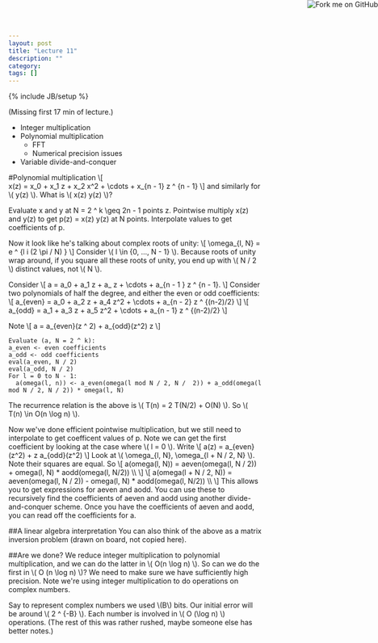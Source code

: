 ```yaml
---
layout: post
title: "Lecture 11"
description: ""
category: 
tags: []
---
```

{% include JB/setup %}

<script type="text/javascript"
  src="http://cdn.mathjax.org/mathjax/latest/MathJax.js?config=TeX-AMS-MML_HTMLorMML">
</script>

<a href="https://github.com/emchristiansen/CSE202/tree/gh-pages/_posts">
  <img style="position: absolute; top: 0; right: 0; border: 0;" src="https://s3.amazonaws.com/github/ribbons/forkme_right_darkblue_121621.png" alt="Fork me on GitHub">
</a>

<!--EDIT BELOW THIS LINE, UNLESS YOU ARE DOING SOMETHING SPECIAL.-->

(Missing first 17 min of lecture.)

  * Integer multiplication
  * Polynomial multiplication
    * FFT
    * Numerical precision issues
  * Variable divide-and-conquer

#Polynomial multiplication
\\[\
x(z) = x\_0 + x\_1 z + x\_2 x^2 + \cdots + x\_{n - 1} z ^ {n - 1}
\\]
and similarly for \\( y(z) \\).
What is \\( x(z) y(z) \\)?

Evaluate x and y at N = 2 ^ k \geq 2n - 1 points z.
Pointwise multiply x(z) and y(z) to get p(z) = x(z) y(z) at N points.
Interpolate values to get coefficients of p.

Now it look like he's talking about complex roots of unity:
\\[
\omega\_{l, N} = e ^ {l i (2 \pi / N) \}
\\]
Consider \\( l \in \{0, ..., N - 1\} \\).
Because roots of unity wrap around, if you square all these roots of unity, you end up with \\( N / 2 \\) distinct values, not \\( N \\).

Consider
\\[
a = a\_0 + a\_1 z + a\_ z + \cdots + a\_{n - 1 } z ^ {n - 1}.
\\]
Consider two polynomials of half the degree, and either the even or odd coefficients:
\\[
a\_{even} = a\_0 + a\_2 z + a\_4 z^2 + \cdots + a\_{n - 2} z ^ {(n-2)/2}
\\]
\\[
a\_{odd} = a\_1 + a\_3 z + a\_5 z^2 + \cdots + a\_{n - 1} z ^ {(n-2)/2}
\\]

Note
\\[
a = a\_{even}(z ^ 2) + a\_{odd}(z^2) z
\\]

```
Evaluate (a, N = 2 ^ k):
a_even <- even coefficients
a_odd <- odd coefficients
eval(a_even, N / 2)
eval(a_odd, N / 2)
For l = 0 to N - 1:
  a(omega(l, n)) <- a_even(omega(l mod N / 2, N /  2)) + a_odd(omega(l mod N / 2, N / 2)) * omega(l, N)
```

The recurrence relation is the above is \\( T(n) = 2 T(N/2) + O(N) \\).
So \\( T(n) \in O(n \log n) \\).

Now we've done efficient pointwise multiplication, but we still need to interpolate to get coefficent values of p.
Note we can get the first coefficient by looking at the case where \\( l = 0 \\).
Write
\\[
a(z) = a\_{even}(z^2) + z a\_{odd}(z^2)
\\]
Look at \\( \omega\_{l, N}, \omega\_{l + N / 2, N} \\).
Note their squares are equal.
So
\\[
a(omega(l, N)) = aeven(omega(l, N / 2)) + omega(l, N) * aodd(omega(l, N/2)) \\\\
\\]
\\[
a(omega(l + N / 2, N)) = aeven(omega(l, N / 2)) - omega(l, N) * aodd(omega(l, N/2)) \\\\
\\]
This allows you to get expressions for aeven and aodd.
You can use these to recursively find the coefficients of aeven and aodd using another divide-and-conquer scheme.
Once you have the coefficients of aeven and aodd, you can read off the coefficients for a.

##A linear algebra interpretation
You can also think of the above as a matrix inversion problem (drawn on board, not copied here).

##Are we done?
We reduce integer multiplication to polynomial multiplication, and we can do the latter in \\( O(n \log n) \\).
So can we do the first in \\( O (n \log n) \\)?
We need to make sure we have sufficiently high precision.
Note we're using integer multiplication to do operations on complex numbers. 

Say to represent complex numbers we used \\(B\\) bits.
Our initial error will be around \\( 2 ^ {-B} \\).
Each number is involved in \\( O (\log n) \\) operations.
(The rest of this was rather rushed, maybe someone else has better notes.)


